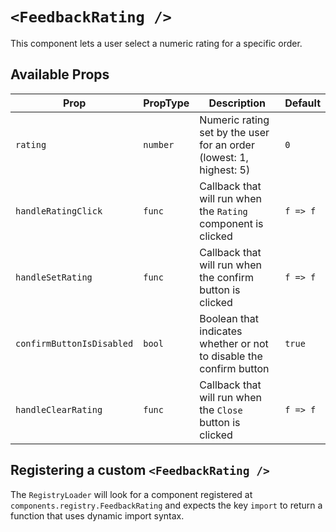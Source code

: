 # `<FeedbackRating />`

This component lets a user select a numeric rating for a specific order.

## Available Props

| Prop                      | PropType | Description                                                         | Default  |
| ------------------------- | -------- | ------------------------------------------------------------------- | -------- |
| `rating`                  | `number` | Numeric rating set by the user for an order (lowest: 1, highest: 5) | `0`      |
| `handleRatingClick`       | `func`   | Callback that will run when the `Rating` component is clicked       | `f => f` |
| `handleSetRating`         | `func`   | Callback that will run when the confirm button is clicked           | `f => f` |
| `confirmButtonIsDisabled` | `bool`   | Boolean that indicates whether or not to disable the confirm button | `true`   |
| `handleClearRating`       | `func`   | Callback that will run when the `Close` button is clicked           | `f => f` |

## Registering a custom `<FeedbackRating />`

The `RegistryLoader` will look for a component registered at `components.registry.FeedbackRating` and expects the key `import` to return a function that uses dynamic import syntax.
